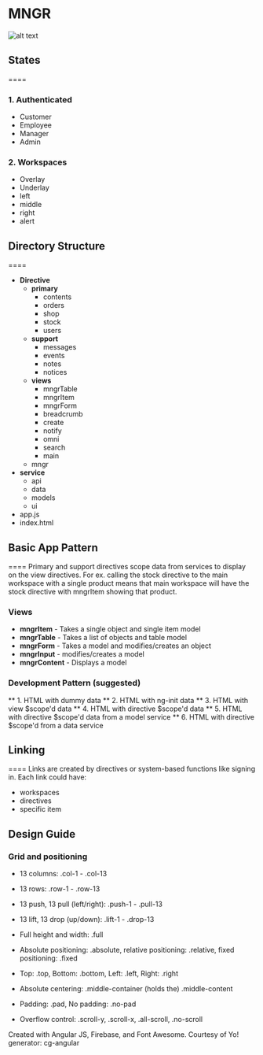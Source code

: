 # MNGR
![alt text](https://lh5.googleusercontent.com/CSNN23iyh6lXba1YoTqFwnLMTGd8TPRadVpRBng1c9s=w723-h844-no "MNGR, Crossing the finishline with you.")
## States
====
### 1. Authenticated
  * Customer
  * Employee
  * Manager
  * Admin
  
### 2. Workspaces
  * Overlay
  * Underlay
  * left
  * middle
  * right
  * alert

## Directory Structure
====
* **Directive**
  * **primary**
    * contents
    * orders
    * shop
    * stock
    * users
  * **support**
    * messages
    * events
    * notes
    * notices
  * **views**
    * mngrTable
    * mngrItem
    * mngrForm
    * breadcrumb
    * create
    * notify
    * omni
    * search
    * main
  * mngr
* **service**
  * api
  * data
  * models
  * ui
* app.js
* index.html

## Basic App Pattern
====
Primary and support directives scope data from services to display on the view directives.
For ex. calling the stock directive to the main workspace with a single product means that main workspace will have the stock directive with mngrItem showing that product.
### Views
  * **mngrItem** - Takes a single object and single item model
  * **mngrTable** - Takes a list of objects and table model
  * **mngrForm** - Takes a model and modifies/creates an object
  * **mngrInput** - modifies/creates a model
  * **mngrContent** - Displays a model
  
### Development Pattern (suggested)
  ** 1. HTML with dummy data
  ** 2. HTML with ng-init data
  ** 3. HTML with view $scope'd data
  ** 4. HTML with directive $scope'd data
  ** 5. HTML with directive $scope'd data from a model service
  ** 6. HTML with directive $scope'd from a data service
  
## Linking
====
Links are created by directives or system-based functions like signing in. Each link could have:
  * workspaces
  * directives
  * specific item
  
## Design Guide

### Grid and positioning
  * 13 columns: .col-1 - .col-13
  * 13 rows: .row-1 - .row-13
  * 13 push, 13 pull (left/right): .push-1 - .pull-13
  * 13 lift, 13 drop (up/down): .lift-1 - .drop-13
  * Full height and width: .full
  
  
  * Absolute positioning: .absolute, relative positioning: .relative, fixed positioning: .fixed
  * Top: .top, Bottom: .bottom, Left: .left, Right: .right  
  * Absolute centering: .middle-container (holds the) .middle-content
  * Padding: .pad, No padding: .no-pad
  
  * Overflow control: .scroll-y, .scroll-x, .all-scroll, .no-scroll
  
  
  

Created with Angular JS, Firebase, and Font Awesome. 
Courtesy of Yo! generator: cg-angular 
  